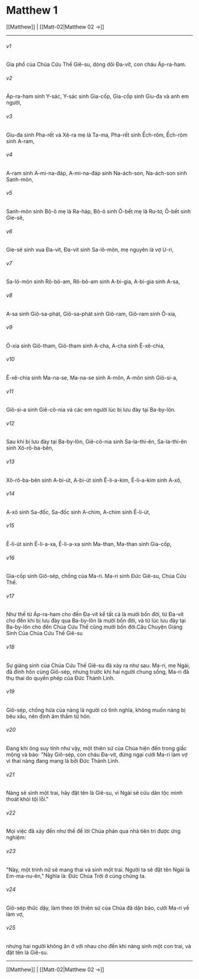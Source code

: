 # Matthew 1

[[Matthew]] | [[Matt-02|Matthew 02 →]]
***



###### v1 
Gia phổ của Chúa Cứu Thế Giê-su, dòng dõi Đa-vít, con cháu Áp-ra-ham. 

###### v2 
Áp-ra-ham sinh Y-sác, Y-sác sinh Gia-cốp, Gia-cốp sinh Giu-đa và anh em người, 

###### v3 
Giu-đa sinh Pha-rết và Xê-ra mẹ là Ta-ma, Pha-rết sinh Ếch-rôm, Ếch-rôm sinh A-ram, 

###### v4 
A-ram sinh A-mi-na-đáp, A-mi-na-đáp sinh Na-ách-son, Na-ách-son sinh Sanh-môn, 

###### v5 
Sanh-môn sinh Bô-ô mẹ là Ra-háp, Bô-ô sinh Ô-bết mẹ là Ru-tơ, Ô-bết sinh Gie-sê, 

###### v6 
Gie-sê sinh vua Đa-vít, Đa-vít sinh Sa-lô-môn, mẹ nguyên là vợ U-ri, 

###### v7 
Sa-lô-môn sinh Rô-bô-am, Rô-bô-am sinh A-bi-gia, A-bi-gia sinh A-sa, 

###### v8 
A-sa sinh Giô-sa-phát, Giô-sa-phát sinh Giô-ram, Giô-ram sinh Ô-xia, 

###### v9 
Ô-xia sinh Giô-tham, Giô-tham sinh A-cha, A-cha sinh Ê-xê-chia, 

###### v10 
Ê-xê-chia sinh Ma-na-se, Ma-na-se sinh A-môn, A-môn sinh Giô-si-a, 

###### v11 
Giô-si-a sinh Giê-cô-nia và các em người lúc bị lưu đày tại Ba-by-lôn. 

###### v12 
Sau khi bị lưu đày tại Ba-by-lôn, Giê-cô-nia sinh Sa-la-thi-ên, Sa-la-thi-ên sinh Xô-rô-ba-bên, 

###### v13 
Xô-rô-ba-bên sinh A-bi-út, A-bi-út sinh Ê-li-a-kim, Ê-li-a-kim sinh A-xô, 

###### v14 
A-xô sinh Sa-đốc, Sa-đốc sinh A-chim, A-chim sinh Ê-li-út, 

###### v15 
Ê-li-út sinh Ê-li-a-xa, Ê-li-a-xa sinh Ma-than, Ma-than sinh Gia-cốp, 

###### v16 
Gia-cốp sinh Giô-sép, chồng của Ma-ri. Ma-ri sinh Đức Giê-su, Chúa Cứu Thế. 

###### v17 
Như thế từ Áp-ra-ham cho đến Đa-vít kể tất cả là mười bốn đời, từ Đa-vít cho đến khi bị lưu đày qua Ba-by-lôn là mười bốn đời, và từ lúc lưu đày tại Ba-by-lôn cho đến Chúa Cứu Thế cũng mười bốn đời.Câu Chuyện Giáng Sinh Của Chúa Cứu Thế Giê-su 

###### v18 
Sự giáng sinh của Chúa Cứu Thế Giê-su đã xảy ra như sau: Ma-ri, mẹ Ngài, đã đính hôn cùng Giô-sép, nhưng trước khi hai người chung sống, Ma-ri đã thụ thai do quyền phép của Đức Thánh Linh. 

###### v19 
Giô-sép, chồng hứa của nàng là người có tình nghĩa, không muốn nàng bị bêu xấu, nên định âm thầm từ hôn. 

###### v20 
Đang khi ông suy tính như vậy, một thiên sứ của Chúa hiện đến trong giấc mộng và bảo: "Này Giô-sép, con cháu Đa-vít, đừng ngại cưới Ma-ri làm vợ vì thai nàng đang mang là bởi Đức Thánh Linh. 

###### v21 
Nàng sẽ sinh một trai, hãy đặt tên là Giê-su, vì Ngài sẽ cứu dân tộc mình thoát khỏi tội lỗi." 

###### v22 
Mọi việc đã xảy đến như thế để lời Chúa phán qua nhà tiên tri được ứng nghiệm: 

###### v23 
"Này, một trinh nữ sẽ mang thai và sinh một trai. Người ta sẽ đặt tên Ngài là Em-ma-nu-ên," Nghĩa là: Đức Chúa Trời ở cùng chúng ta. 

###### v24 
Giô-sép thức dậy, làm theo lời thiên sứ của Chúa đã dặn bảo, cưới Ma-ri về làm vợ, 

###### v25 
nhưng hai người không ăn ở với nhau cho đến khi nàng sinh một con trai, và đặt tên là Giê-su.

***
[[Matthew]] | [[Matt-02|Matthew 02 →]]
